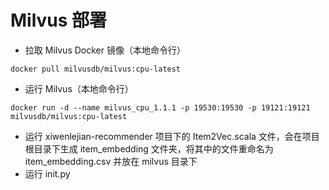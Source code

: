 # Milvus 部署

- 拉取 Milvus Docker 镜像（本地命令行）

```
docker pull milvusdb/milvus:cpu-latest
```

- 运行 Milvus（本地命令行）

```
docker run -d --name milvus_cpu_1.1.1 -p 19530:19530 -p 19121:19121 milvusdb/milvus:cpu-latest
```

- 运行 xiwenlejian-recommender 项目下的 Item2Vec.scala 文件，会在项目根目录下生成 item_embedding 文件夹，将其中的文件重命名为 item_embedding.csv 并放在 milvus 目录下
- 运行 init.py

